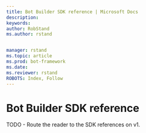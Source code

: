 ```yaml
---
title: Bot Builder SDK reference | Microsoft Docs
description: 
keywords: 
author: RobStand
ms.author: rstand


manager: rstand
ms.topic: article
ms.prod: bot-framework
ms.date:
ms.reviewer: rstand
ROBOTS: Index, Follow
---
```

# Bot Builder SDK reference

TODO - Route the reader to the SDK references on v1.